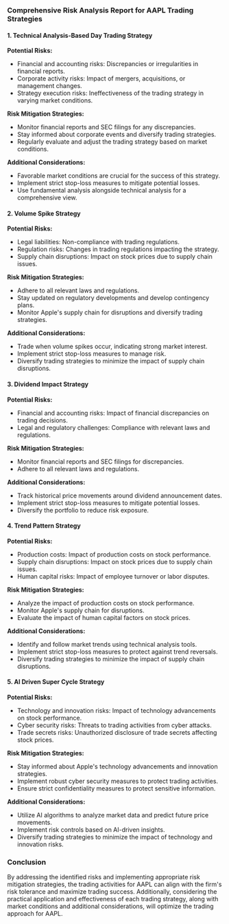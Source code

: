 ### Comprehensive Risk Analysis Report for AAPL Trading Strategies

#### 1. Technical Analysis-Based Day Trading Strategy
**Potential Risks:**
- Financial and accounting risks: Discrepancies or irregularities in financial reports.
- Corporate activity risks: Impact of mergers, acquisitions, or management changes.
- Strategy execution risks: Ineffectiveness of the trading strategy in varying market conditions.

**Risk Mitigation Strategies:**
- Monitor financial reports and SEC filings for any discrepancies.
- Stay informed about corporate events and diversify trading strategies.
- Regularly evaluate and adjust the trading strategy based on market conditions.

**Additional Considerations:**
- Favorable market conditions are crucial for the success of this strategy.
- Implement strict stop-loss measures to mitigate potential losses.
- Use fundamental analysis alongside technical analysis for a comprehensive view.

#### 2. Volume Spike Strategy
**Potential Risks:**
- Legal liabilities: Non-compliance with trading regulations.
- Regulation risks: Changes in trading regulations impacting the strategy.
- Supply chain disruptions: Impact on stock prices due to supply chain issues.

**Risk Mitigation Strategies:**
- Adhere to all relevant laws and regulations.
- Stay updated on regulatory developments and develop contingency plans.
- Monitor Apple's supply chain for disruptions and diversify trading strategies.

**Additional Considerations:**
- Trade when volume spikes occur, indicating strong market interest.
- Implement strict stop-loss measures to manage risk.
- Diversify trading strategies to minimize the impact of supply chain disruptions.

#### 3. Dividend Impact Strategy
**Potential Risks:**
- Financial and accounting risks: Impact of financial discrepancies on trading decisions.
- Legal and regulatory challenges: Compliance with relevant laws and regulations.

**Risk Mitigation Strategies:**
- Monitor financial reports and SEC filings for discrepancies.
- Adhere to all relevant laws and regulations.

**Additional Considerations:**
- Track historical price movements around dividend announcement dates.
- Implement strict stop-loss measures to mitigate potential losses.
- Diversify the portfolio to reduce risk exposure.

#### 4. Trend Pattern Strategy
**Potential Risks:**
- Production costs: Impact of production costs on stock performance.
- Supply chain disruptions: Impact on stock prices due to supply chain issues.
- Human capital risks: Impact of employee turnover or labor disputes.

**Risk Mitigation Strategies:**
- Analyze the impact of production costs on stock performance.
- Monitor Apple's supply chain for disruptions.
- Evaluate the impact of human capital factors on stock prices.

**Additional Considerations:**
- Identify and follow market trends using technical analysis tools.
- Implement strict stop-loss measures to protect against trend reversals.
- Diversify trading strategies to minimize the impact of supply chain disruptions.

#### 5. AI Driven Super Cycle Strategy
**Potential Risks:**
- Technology and innovation risks: Impact of technology advancements on stock performance.
- Cyber security risks: Threats to trading activities from cyber attacks.
- Trade secrets risks: Unauthorized disclosure of trade secrets affecting stock prices.

**Risk Mitigation Strategies:**
- Stay informed about Apple's technology advancements and innovation strategies.
- Implement robust cyber security measures to protect trading activities.
- Ensure strict confidentiality measures to protect sensitive information.

**Additional Considerations:**
- Utilize AI algorithms to analyze market data and predict future price movements.
- Implement risk controls based on AI-driven insights.
- Diversify trading strategies to minimize the impact of technology and innovation risks.

### Conclusion
By addressing the identified risks and implementing appropriate risk mitigation strategies, the trading activities for AAPL can align with the firm's risk tolerance and maximize trading success. Additionally, considering the practical application and effectiveness of each trading strategy, along with market conditions and additional considerations, will optimize the trading approach for AAPL.